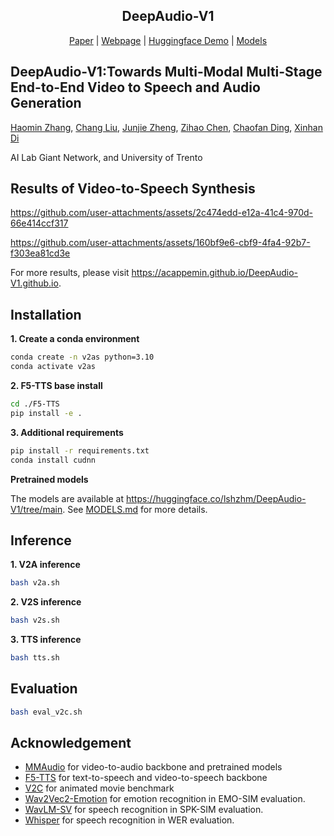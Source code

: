 <div align="center">
<p align="center">
  <h2>DeepAudio-V1</h2>
  <a href="https://arxiv.org/abs/2503.22265">Paper</a> | <a href="https://acappemin.github.io/DeepAudio-V1.github.io">Webpage</a> | <a href="https://huggingface.co/spaces/lshzhm/DeepAudio-V1">Huggingface Demo</a> | <a href="https://huggingface.co/lshzhm/DeepAudio-V1/tree/main">Models</a>
</p>
</div>


## DeepAudio-V1:Towards Multi-Modal Multi-Stage End-to-End Video to Speech and Audio Generation

[Haomin Zhang](https://scholar.google.com/citations?user=cxj9ZbAAAAAJ), [Chang Liu](), [Junjie Zheng](https://scholar.google.com/citations?hl=en&user=9lzy9McAAAAJ), [Zihao Chen](), [Chaofan Ding](), [Xinhan Di]()

AI Lab Giant Network, and University of Trento


## Results of Video-to-Speech Synthesis

https://github.com/user-attachments/assets/2c474edd-e12a-41c4-970d-66e414ccf317

https://github.com/user-attachments/assets/160bf9e6-cbf9-4fa4-92b7-f303ea81cd3e

For more results, please visit https://acappemin.github.io/DeepAudio-V1.github.io.

## Installation

**1. Create a conda environment**

```bash
conda create -n v2as python=3.10
conda activate v2as
```

**2. F5-TTS base install**

```bash
cd ./F5-TTS
pip install -e .
```

**3. Additional requirements**

```bash
pip install -r requirements.txt
conda install cudnn
```

**Pretrained models**

The models are available at https://huggingface.co/lshzhm/DeepAudio-V1/tree/main. See [MODELS.md](./MODELS.md) for more details.

## Inference

**1. V2A inference**

```bash
bash v2a.sh
```

**2. V2S inference**

```bash
bash v2s.sh
```

**3. TTS inference**

```bash
bash tts.sh
```

## Evaluation

```bash
bash eval_v2c.sh
```

## Acknowledgement

- [MMAudio](https://github.com/hkchengrex/MMAudio) for video-to-audio backbone and pretrained models
- [F5-TTS](https://github.com/SWivid/F5-TTS) for text-to-speech and video-to-speech backbone
- [V2C](https://github.com/chenqi008/V2C) for animated movie benchmark
- [Wav2Vec2-Emotion](https://huggingface.co/audeering/wav2vec2-large-robust-12-ft-emotion-msp-dim) for emotion recognition in EMO-SIM evaluation.
- [WavLM-SV](https://huggingface.co/microsoft/wavlm-base-sv) for speech recognition in SPK-SIM evaluation.
- [Whisper](https://huggingface.co/Systran/faster-whisper-large-v3) for speech recognition in WER evaluation.

